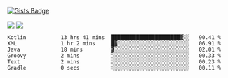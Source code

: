 

[![Gists Badge](https://badges.pufler.dev/gists/esabook)](https://gist.github.com/mine) 
<p>
<img align="center" src="https://github-readme-stats.anuraghazra1.vercel.app/api/top-langs/?username=esabook&layout=compact&theme=merko&count_private=true&langs_count=20"/>
<img align="center" src="https://github-readme-stats.anuraghazra1.vercel.app/api?username=esabook&show_icons=true&include_all_commits=true&theme=merko&count_private=true&custom_title=Github stats"/>
</p>
<!--START_SECTION:waka-->

```text
Kotlin           13 hrs 41 mins  ██████████████████████▓░░   90.41 %
XML              1 hr 2 mins     █▓░░░░░░░░░░░░░░░░░░░░░░░   06.91 %
Java             18 mins         ▓░░░░░░░░░░░░░░░░░░░░░░░░   02.01 %
Groovy           2 mins          ░░░░░░░░░░░░░░░░░░░░░░░░░   00.33 %
Text             2 mins          ░░░░░░░░░░░░░░░░░░░░░░░░░   00.23 %
Gradle           0 secs          ░░░░░░░░░░░░░░░░░░░░░░░░░   00.11 %
```

<!--END_SECTION:waka-->




<!--
**esabook/esabook** is a ✨ _special_ ✨ repository because its `README.md` (this file) appears on your GitHub profile.

Here are some ideas to get you started:

- 🔭 I’m currently working on ...
- 🌱 I’m currently learning ...
- 👯 I’m looking to collaborate on ...
- 🤔 I’m looking for help with ...
- 💬 Ask me about ...
- 📫 How to reach me: ...
- 😄 Pronouns: ...
- ⚡ Fun fact: ...
-->
